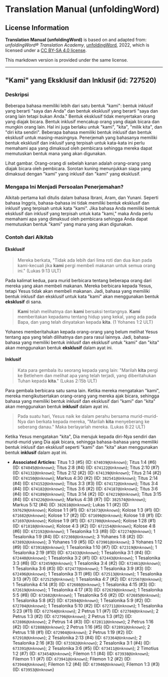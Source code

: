 # Translation Manual (unfoldingWord)

## License Information

**Translation Manual (unfoldingWord)** is based on and adapted from: _unfoldingWord® Translation Academy_, [unfoldingWord](https://unfoldingword.org/utw), 2022, which is licensed under a [CC BY-SA 4.0 license](https://creativecommons.org/licenses/by-sa/4.0/legalcode.en).

This markdown version is provided under the same license.



--------------------------------

## "Kami" yang Eksklusif dan Inklusif (id: 727520)

### Deskripsi

Beberapa bahasa memiliki lebih dari satu bentuk "kami": bentuk inklusif yang berarti "saya dan Anda" dan bentuk eksklusif yang berarti "saya dan orang lain tetapi bukan Anda." Bentuk eksklusif tidak menyertakan orang yang diajak bicara. Bentuk inklusif mencakup orang yang diajak bicara dan mungkin orang lain. Hal ini juga berlaku untuk "kami", "kita", "milik kita", dan "diri kita sendiri". Beberapa bahasa memiliki bentuk inklusif dan bentuk eksklusif untuk masing\-masingnya. Penerjemah yang bahasanya memiliki bentuk eksklusif dan inklusif yang terpisah untuk kata\-kata ini perlu memahami apa yang dimaksud oleh pembicara sehingga mereka dapat memutuskan bentuk mana yang akan digunakan.

Lihat gambar. Orang\-orang di sebelah kanan adalah orang\-orang yang diajak bicara oleh pembicara. Sorotan kuning menunjukkan siapa yang dimaksud dengan "kami" yang inklusif dan "kami" yang eksklusif.

### Mengapa Ini Menjadi Persoalan Penerjemahan?

Alkitab pertama kali ditulis dalam bahasa Ibrani, Aram, dan Yunani. Seperti bahasa Inggris, bahasa\-bahasa ini tidak memiliki bentuk eksklusif dan inklusif yang terpisah untuk kata "kami". Jika bahasa Anda memiliki bentuk eksklusif dan inklusif yang terpisah untuk kata "kami," maka Anda perlu memahami apa yang dimaksud oleh pembicara sehingga Anda dapat memutuskan bentuk "kami" yang mana yang akan digunakan.

### Contoh dari Alkitab

#### Eksklusif

> Mereka berkata, "Tidak ada lebih dari lima roti dan dua ikan pada kami\-kecuali jika **kami** pergi membeli makanan untuk semua orang ini." (Lukas 9:13 ULT)

Pada kalimat kedua, para murid berbicara tentang beberapa orang dari mereka yang akan membeli makanan. Mereka berbicara kepada Yesus, tetapi Yesus tidak akan membeli makanan. Jadi, bahasa yang memiliki bentuk inklusif dan eksklusif untuk kata "kami" akan menggunakan bentuk **eksklusif** di sana.

> **Kami** telah melihatnya dan **kami** bersaksi tentangnya. **Kami** memberitakan kepadamu tentang hidup yang kekal, yang ada pada Bapa, dan yang telah dinyatakan kepada **kita**. (1 Yohanes 1:2 ULT)

Yohanes memberitahukan kepada orang\-orang yang belum melihat Yesus tentang apa yang telah dilihatnya dan para rasul lainnya. Jadi, bahasa\-bahasa yang memiliki bentuk inklusif dan eksklusif untuk "kami" dan "kita" akan menggunakan bentuk **eksklusif** dalam ayat ini.

#### Inklusif

> Kata para gembala itu seorang kepada yang lain: "Marilah **kita** pergi ke Betlehem dan melihat apa yang telah terjadi, yang diberitahukan Tuhan kepada **kita**." (Lukas 2:15b ULT)

Para gembala berbicara satu sama lain. Ketika mereka mengatakan "kami", mereka mengikutsertakan orang\-orang yang mereka ajak bicara, sehingga bahasa yang memiliki bentuk inklusif dan eksklusif dari "kami" dan "kita" akan menggunakan bentuk **inklusif** dalam ayat ini.

> Pada suatu hari, Yesus naik ke dalam perahu bersama murid\-murid\-Nya dan berkata kepada mereka, "Marilah **kita** menyeberang ke seberang danau." Maka berlayarlah mereka. (Lukas 8:22 ULT)

Ketika Yesus mengatakan "kita", Dia merujuk kepada diri\-Nya sendiri dan murid\-murid yang Dia ajak bicara, sehingga bahasa\-bahasa yang memiliki bentuk inklusif dan eksklusif seperti "kami" dan "kita" akan menggunakan bentuk **inklusif** dalam ayat ini.

* **Associated Articles:** Titus 1:3 (#5) (ID: `674039@Unknown`); Titus 1:4 (#6) (ID: `674045@Unknown`); Titus 2:8 (#4) (ID: `674122@Unknown`); Titus 2:10 (#7) (ID: `674132@Unknown`); Titus 2:12 (#2) (ID: `674139@Unknown`); Titus 2:14 (#2) (ID: `674150@Unknown`); Markus 4:30 (#2) (ID: `382541@Unknown`); Titus 2:14 (#4) (ID: `674152@Unknown`); Titus 3:3 (#3) (ID: `674172@Unknown`); Titus 3:4 (#4) (ID: `674182@Unknown`); Titus 3:6 (#2) (ID: `674187@Unknown`); Titus 3:6 (#4) (ID: `674189@Unknown`); Titus 3:14 (#2) (ID: `674219@Unknown`); Titus 3:15 (#4) (ID: `674226@Unknown`); Markus 4:38 (#7) (ID: `382574@Unknown`); Markus 5:12 (#4) (ID: `382618@Unknown`); Lukas 1:1 (#2) (ID: `597629@Unknown`); Kolose 1:1 (#1) (ID: `671673@Unknown`); Kolose 1:3 (#1) (ID: `671682@Unknown`); Kolose 1:7 (#2) (ID: `671696@Unknown`); Kolose 1:8 (#1) (ID: `671697@Unknown`); Kolose 1:9 (#1) (ID: `671700@Unknown`); Kolose 1:28 (#1) (ID: `671818@Unknown`); Kolose 4:3 (#2) (ID: `672154@Unknown`); Kolose 4:8 (#6) (ID: `672192@Unknown`); 1 Tesalonika 1:3 (#8) (ID: `672274@Unknown`); 1 Tesalonika 1:9 (#4) (ID: `672308@Unknown`); 3 Yohanes 1:8 (#2) (ID: `673892@Unknown`); 3 Yohanes 1:9 (#5) (ID: `673901@Unknown`); 3 Yohanes 1:12 (#9) (ID: `673918@Unknown`); 1 Tesalonika 1:10 (#7) (ID: `672319@Unknown`); 1 Tesalonika 2:19 (#10) (ID: `672433@Unknown`); 1 Tesalonika 3:1 (#4) (ID: `672440@Unknown`); 1 Tesalonika 3:2 (#1) (ID: `672443@Unknown`); 1 Tesalonika 3:3 (#8) (ID: `672459@Unknown`); 1 Tesalonika 3:4 (#2) (ID: `672461@Unknown`); 1 Tesalonika 3:6 (#3) (ID: `672477@Unknown`); 1 Tesalonika 3:9 (#3) (ID: `672496@Unknown`); 1 Tesalonika 3:11 (#6) (ID: `672513@Unknown`); 1 Tesalonika 3:13 (#7) (ID: `672525@Unknown`); 1 Tesalonika 4:7 (#2) (ID: `672567@Unknown`); 1 Tesalonika 4:14 (#3) (ID: `672608@Unknown`); 1 Tesalonika 4:15 (#3) (ID: `672619@Unknown`); 1 Tesalonika 4:17 (#3) (ID: `672639@Unknown`); 1 Tesalonika 5:5 (#8) (ID: `672682@Unknown`); 1 Tesalonika 5:6 (#2) (ID: `672685@Unknown`); 1 Tesalonika 5:8 (#2) (ID: `672694@Unknown`); 1 Tesalonika 5:9 (#2) (ID: `672704@Unknown`); 1 Tesalonika 5:10 (#2) (ID: `672711@Unknown`); 1 Tesalonika 5:23 (#11) (ID: `672764@Unknown`); 2 Petrus 1:1 (#7) (ID: `672784@Unknown`); 2 Petrus 1:3 (#2) (ID: `672796@Unknown`); 2 Petrus 1:3 (#12) (ID: `672806@Unknown`); 2 Petrus 1:4 (#3) (ID: `672811@Unknown`); 2 Petrus 1:16 (#2) (ID: `672888@Unknown`); 2 Petrus 1:16 (#5) (ID: `672891@Unknown`); 2 Petrus 1:18 (#1) (ID: `672904@Unknown`); 2 Petrus 1:19 (#2) (ID: `672910@Unknown`); 2 Tesalonika 2:13 (#4) (ID: `673364@Unknown`); 2 Tesalonika 2:16 (#3) (ID: `673382@Unknown`); 2 Tesalonika 3:1 (#4) (ID: `673391@Unknown`); 2 Tesalonika 3:6 (#5) (ID: `673411@Unknown`); 2 Timotius 1:2 (#7) (ID: `673454@Unknown`); Filemon 1:1 (#4) (ID: `673938@Unknown`); Filemon 1:1 (#7) (ID: `673941@Unknown`); Filemon 1:2 (#2) (ID: `673944@Unknown`); Filemon 1:2 (#4) (ID: `673946@Unknown`); Filemon 1:3 (#3) (ID: `673953@Unknown`)


